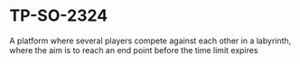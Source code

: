 # TP-SO-2324
A platform where several players compete against each other in a labyrinth, where the aim is to reach an end point before the time limit expires
